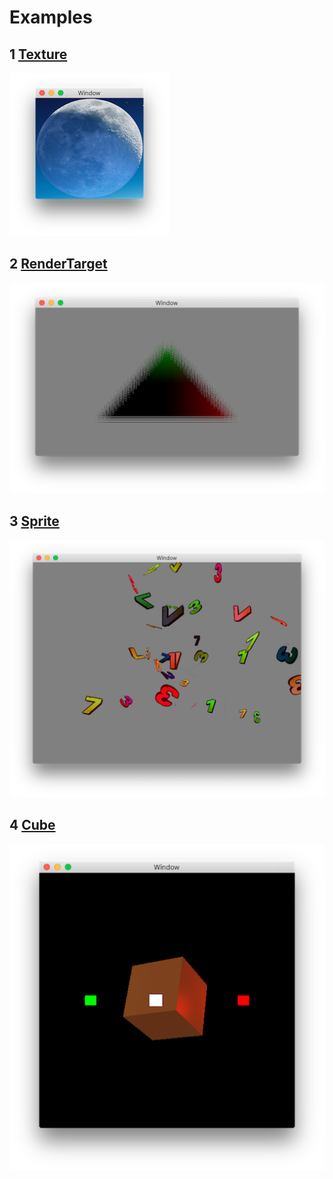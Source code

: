 # Examples

## 1 [Texture](../texture.rs)

![Texture](./screenshots/texture.png)

## 2 [RenderTarget](../render_target.rs)

![RenderTarget](./screenshots/render_target.png)

## 3 [Sprite](../sprite.rs)

![Sprite](./screenshots/sprite.png)

## 4 [Cube](../cube.rs)

![Cube](./screenshots/cube.png)